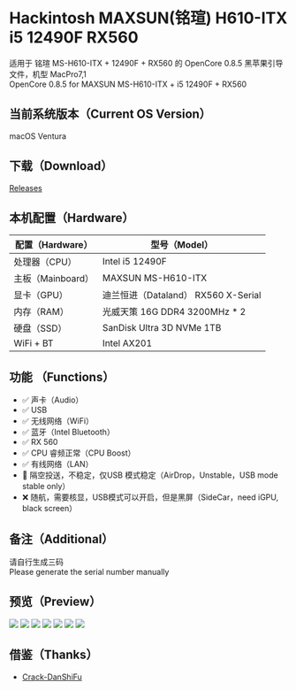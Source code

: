 # Hackintosh MAXSUN(铭瑄) H610-ITX i5 12490F RX560
适用于 铭瑄 MS-H610-ITX + 12490F + RX560 的 OpenCore 0.8.5 黑苹果引导文件，机型 MacPro7,1  
OpenCore 0.8.5 for MAXSUN MS-H610-ITX + i5 12490F + RX560  

## 当前系统版本（Current OS Version）
macOS Ventura

## 下载（Download）
[Releases](https://github.com/LimeVista/Hackintosh-H610-12490F-AX201/releases)

## 本机配置（Hardware）
|  配置（Hardware）   | 型号（Model）  |
|  ---- | ----  |
| 处理器（CPU） | Intel i5 12490F |
| 主板（Mainboard） | MAXSUN MS-H610-ITX |
| 显卡（GPU）| 迪兰恒进（Dataland） RX560 X-Serial |
| 内存（RAM）| 光威天策 16G DDR4 3200MHz * 2 |
| 硬盘（SSD）| SanDisk Ultra 3D NVMe 1TB |
| WiFi + BT | Intel AX201 |

## 功能 （Functions）
* ✅ 声卡（Audio） 
* ✅ USB
* ✅ 无线网络（WiFi）
* ✅ 蓝牙（Intel Bluetooth）
* ✅ RX 560
* ✅ CPU 睿频正常（CPU Boost）
* ✅ 有线网络（LAN）
* 🚧 隔空投送，不稳定，仅USB 模式稳定（AirDrop，Unstable，USB mode stable only）
* ❌ 随航，需要核显，USB模式可以开启，但是黑屏（SideCar，need iGPU, black screen）

## 备注（Additional）
请自行生成三码  
Please generate the serial number manually  

## 预览（Preview）
![](./Arts/001.png)
![](./Arts/002.png)
![](./Arts/003.png)
![](./Arts/004.png)
![](./Arts/006.png)
![](./Arts/007.png)
![](./Arts/005.png)

## 借鉴（Thanks）
* [Crack-DanShiFu](https://github.com/Crack-DanShiFu/Hackintosh-MAXSUN--H610ITX-I512400-rx560)
